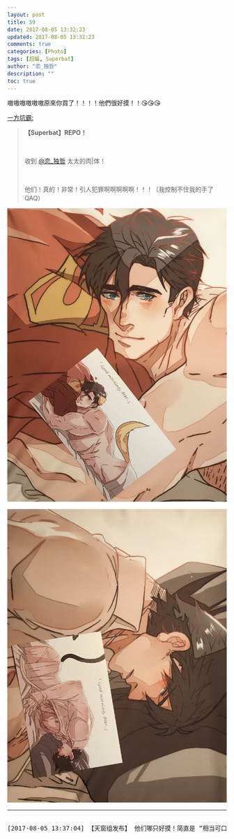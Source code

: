 ```yaml
---
layout: post
title: 59
date: 2017-08-05 13:32:23
updated: 2017-08-05 13:32:23
comments: true
categories: [Photo]
tags: [超蝙, Superbat]
author: "恋_独哲"
description: ""
toc: true
---
```


<p dir="ltr"  >嗷嗷嗷嗷嗷嗷原來你買了！！！！他們很好摸！！😘😘😘</p> 
<p reblogfrom="reblogfrom"  ><a target="_blank" href="http://tczyfkb.lofter.com/post/1dcfdf5c_10d47242"  >一方坑霸:</a></p> 
<blockquote> 
 <p><strong>【Superbat】REPO！</strong></p> 
 <p><br /></p> 
 <p>收到&nbsp;<a target="_blank" loftermentionblogid="491097680" href="http://www.lofter.com/mentionredirect.do?blogId=491097680"  >@恋_独哲</a>&nbsp;太太的肉|体！</p> 
 <p><br /></p> 
 <p>他们！真的！非常！引人犯罪啊啊啊啊啊！！！（我控制不住我的手了QAQ）</p> 
</blockquote>

![](https://raw.githubusercontent.com/alicewish/maple50821/master/img_MmVWWlBaVDJVK0dKR2FSM3ZBQ1dSczBzTkpFWEFiU2RndGV5WVJJMG9OcmpuNVpDVlB6cUtnPT0.jpg)

![](https://raw.githubusercontent.com/alicewish/maple50821/master/img_MmVWWlBaVDJVK0dKR2FSM3ZBQ1dSazc5OVE1UGJYK0VHclZydUpSbzF0akdaZVNIcmVuNDh3PT0.jpg)

---

<pre>

[2017-08-05 13:37:04] 【天窗组发布】 他们哪只好摸！简直是 “相当可口”啊！！！

</pre>